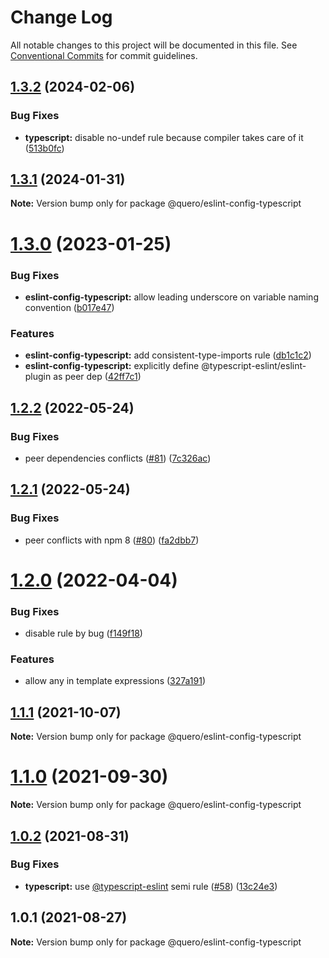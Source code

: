 # Change Log

All notable changes to this project will be documented in this file.
See [Conventional Commits](https://conventionalcommits.org) for commit guidelines.

## [1.3.2](https://github.com/quero-edu/guidelines/compare/@quero/eslint-config-typescript@1.3.1...@quero/eslint-config-typescript@1.3.2) (2024-02-06)


### Bug Fixes

* **typescript:** disable no-undef rule because compiler takes care of it ([513b0fc](https://github.com/quero-edu/guidelines/commit/513b0fcad6e4bb5c019fbd38e0273132fe31cb0b))





## [1.3.1](https://github.com/quero-edu/guidelines/compare/@quero/eslint-config-typescript@1.3.0...@quero/eslint-config-typescript@1.3.1) (2024-01-31)

**Note:** Version bump only for package @quero/eslint-config-typescript





# [1.3.0](https://github.com/quero-edu/guidelines/compare/@quero/eslint-config-typescript@1.2.2...@quero/eslint-config-typescript@1.3.0) (2023-01-25)


### Bug Fixes

* **eslint-config-typescript:** allow leading underscore on variable naming convention ([b017e47](https://github.com/quero-edu/guidelines/commit/b017e47e9b6f6df3be3fa5ebb595ad89d25541f7))


### Features

* **eslint-config-typescript:** add consistent-type-imports rule ([db1c1c2](https://github.com/quero-edu/guidelines/commit/db1c1c2226b4e61928606b00f6d153cc922d4b92))
* **eslint-config-typescript:** explicitly define @typescript-eslint/eslint-plugin as peer dep ([42ff7c1](https://github.com/quero-edu/guidelines/commit/42ff7c1aad8778b083f05067e5b1bcab26f62ae3))





## [1.2.2](https://github.com/quero-edu/guidelines/compare/@quero/eslint-config-typescript@1.2.1...@quero/eslint-config-typescript@1.2.2) (2022-05-24)


### Bug Fixes

* peer dependencies conflicts ([#81](https://github.com/quero-edu/guidelines/issues/81)) ([7c326ac](https://github.com/quero-edu/guidelines/commit/7c326ac08a2a5de31bcf9a72b0ec9b8dcccaf2e4))





## [1.2.1](https://github.com/quero-edu/guidelines/compare/@quero/eslint-config-typescript@1.2.0...@quero/eslint-config-typescript@1.2.1) (2022-05-24)


### Bug Fixes

* peer conflicts with npm 8 ([#80](https://github.com/quero-edu/guidelines/issues/80)) ([fa2dbb7](https://github.com/quero-edu/guidelines/commit/fa2dbb721c78c9ddb15d059865a6a19b60d844e2))





# [1.2.0](https://github.com/quero-edu/guidelines/compare/@quero/eslint-config-typescript@1.1.1...@quero/eslint-config-typescript@1.2.0) (2022-04-04)


### Bug Fixes

* disable rule by bug ([f149f18](https://github.com/quero-edu/guidelines/commit/f149f185090d15591ebfa3c5fc76f365a806524f))


### Features

* allow any in template expressions ([327a191](https://github.com/quero-edu/guidelines/commit/327a191fdae552d375736ac6a27ecaf22241e2f5))





## [1.1.1](https://github.com/quero-edu/guidelines/compare/@quero/eslint-config-typescript@1.1.0...@quero/eslint-config-typescript@1.1.1) (2021-10-07)

**Note:** Version bump only for package @quero/eslint-config-typescript





# [1.1.0](https://github.com/quero-edu/guidelines/compare/@quero/eslint-config-typescript@1.0.2...@quero/eslint-config-typescript@1.1.0) (2021-09-30)

**Note:** Version bump only for package @quero/eslint-config-typescript





## [1.0.2](https://github.com/quero-edu/guidelines/compare/@quero/eslint-config-typescript@1.0.1...@quero/eslint-config-typescript@1.0.2) (2021-08-31)


### Bug Fixes

* **typescript:** use [@typescript-eslint](https://github.com/typescript-eslint) semi rule ([#58](https://github.com/quero-edu/guidelines/issues/58)) ([13c24e3](https://github.com/quero-edu/guidelines/commit/13c24e359338eb938e09fb2f40b63a3a68624606))





## 1.0.1 (2021-08-27)

**Note:** Version bump only for package @quero/eslint-config-typescript
